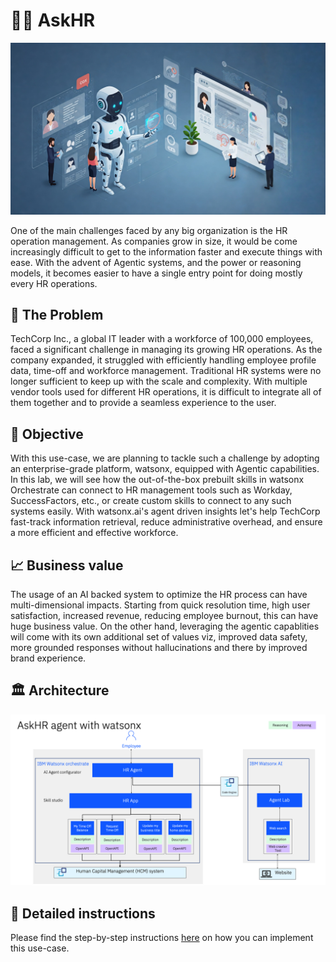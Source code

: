 # 🧑‍💼 AskHR

<img alt="AskHR" src="assets/hr_landscape.jpg">

One of the main challenges faced by any big organization is the HR operation management. As companies grow in size, it would be come increasingly difficult to get to the information faster and execute things with ease. With the advent of Agentic systems, and the power or reasoning models, it becomes easier to have a single entry point for doing mostly every HR operations.


## 🤔 The Problem

TechCorp Inc., a global IT leader with a workforce of 100,000 employees, faced a significant challenge in managing its growing HR operations. As the company expanded, it struggled with efficiently handling employee profile data, time-off and workforce management. Traditional HR systems were no longer sufficient to keep up with the scale and complexity. With multiple vendor tools used for different HR operations, it is difficult to integrate all of them together and to provide a seamless experience to the user.


## 🎯 Objective

With this use-case, we are planning to tackle such a challenge by adopting an enterprise-grade platform, watsonx, equipped with Agentic capabilities.
In this lab, we will see how the out-of-the-box prebuilt skills  in watsonx Orchestrate can connect to HR management tools such as Workday, SuccessFactors, etc., or create custom skills to connect to any such systems easily. With watsonx.ai's agent driven insights let's help TechCorp fast-track information retrieval, reduce administrative overhead, and ensure a more efficient and effective workforce.


## 📈 Business value

The usage of an AI backed system to optimize the HR process can have multi-dimensional impacts. Starting from quick resolution time, high user satisfaction, increased revenue, reducing employee burnout, this can have huge business value. On the other hand, leveraging the agentic capablities will come with its own additional set of values viz, improved data safety, more grounded responses without hallucinations and there by improved brand experience. 

## 🏛️ Architecture

<img alt="AskHR" src="assets/arch_diagm.png">


## 📄 Detailed instructions

Please find the step-by-step instructions [here](assets/hands-on-lab-askhr.md) on how you can implement this use-case.
